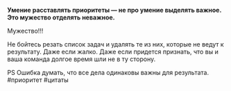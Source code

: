 **Умение расставлять приоритеты — не про умение выделять важное. Это мужество отделять неважное.**

  

Мужество!!!

  

Не бойтесь резать список задач и удалять те из них, которые не ведут к результату. Даже если жалко. Даже если придется признать, что вы и ваша команда долгое время шли не в ту сторону.

  

PS Ошибка думать, что все дела одинаковы важны для результата.
#приоритет
#цитаты
